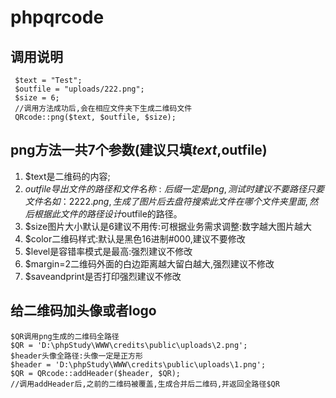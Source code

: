 # phpqrcode
## 调用说明
```
 $text = "Test";
 $outfile = "uploads/222.png";
 $size = 6;
 //调用方法成功后,会在相应文件夹下生成二维码文件
 QRcode::png($text, $outfile, $size);
```

## png方法一共7个参数(建议只填$text,$outfile)
1. $text是二维码的内容;
2. $outfile导出文件的路径和文件名称:后缀一定是png,测试时建议不要路径只要文件名如：2222.png,生成了图片后去盘符搜索此文件在哪个文件夹里面,然后根据此文件的路径设计$outfile的路径。
3. $size图片大小默认是6建议不用传:可根据业务需求调整:数字越大图片越大
4. $color二维码样式:默认是黑色16进制#000,建议不要修改
5. $level是容错率模式是最高:强烈建议不修改
6. $margin=2二维码外面的白边距离越大留白越大,强烈建议不修改
7. $saveandprint是否打印强烈建议不修改

## 给二维码加头像或者logo
 ```
 $QR调用png生成的二维码全路径
 $QR = 'D:\phpStudy\WWW\credits\public\uploads\2.png';
 $header头像全路径:头像一定是正方形
 $header = 'D:\phpStudy\WWW\credits\public\uploads\1.png';
 $QR = QRcode::addHeader($header, $QR);
 //调用addHeader后,之前的二维码被覆盖,生成合并后二维码,并返回全路径$QR
 ```
